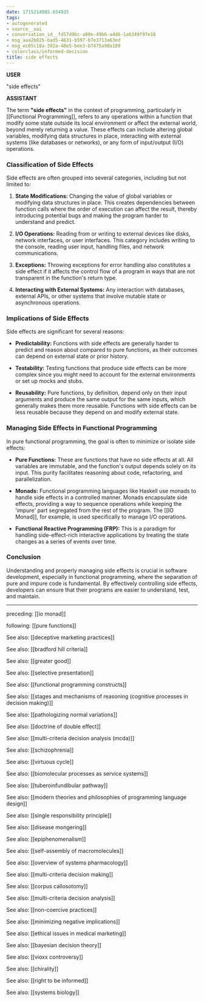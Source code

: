 ```yaml
---
date: 1715214985.654935
tags:
- autogenerated
- source__oai
- conversation_id__fd57d9bc-a00e-49b6-a4d6-1a6349f97e18
- msg_aaa2b825-bad5-4631-b597-b7e3713a63ed
- msg_ec05c18a-392a-40e5-bee3-b7475a98a109
- colorclass/informed-decision
title: side effects
---
```


**USER**

"side effects"


**ASSISTANT**

The term **"side effects"** in the context of programming, particularly in [[Functional Programming]], refers to any operations within a function that modify some state outside its local environment or affect the external world, beyond merely returning a value. These effects can include altering global variables, modifying data structures in place, interacting with external systems (like databases or networks), or any form of input/output (I/O) operations.

### Classification of Side Effects

Side effects are often grouped into several categories, including but not limited to:

1. **State Modifications:** Changing the value of global variables or modifying data structures in place. This creates dependencies between function calls where the order of execution can affect the result, thereby introducing potential bugs and making the program harder to understand and predict.

2. **I/O Operations:** Reading from or writing to external devices like disks, network interfaces, or user interfaces. This category includes writing to the console, reading user input, handling files, and network communications.

3. **Exceptions:** Throwing exceptions for error handling also constitutes a side effect if it affects the control flow of a program in ways that are not transparent in the function's return type.

4. **Interacting with External Systems:** Any interaction with databases, external APIs, or other systems that involve mutable state or asynchronous operations.

### Implications of Side Effects

Side effects are significant for several reasons:

- **Predictability:** Functions with side effects are generally harder to predict and reason about compared to pure functions, as their outcomes can depend on external state or prior history.

- **Testability:** Testing functions that produce side effects can be more complex since you might need to account for the external environments or set up mocks and stubs.

- **Reusability:** Pure functions, by definition, depend only on their input arguments and produce the same output for the same inputs, which generally makes them more reusable. Functions with side effects can be less reusable because they depend on and modify external state.

### Managing Side Effects in Functional Programming

In pure functional programming, the goal is often to minimize or isolate side effects:

- **Pure Functions:** These are functions that have no side effects at all. All variables are immutable, and the function's output depends solely on its input. This purity facilitates reasoning about code, refactoring, and parallelization.

- **Monads:** Functional programming languages like Haskell use monads to handle side effects in a controlled manner. Monads encapsulate side effects, providing a way to sequence operations while keeping the 'impure' part segregated from the rest of the program. The [[IO Monad]], for example, is used specifically to manage I/O operations.

- **Functional Reactive Programming (FRP):** This is a paradigm for handling side-effect-rich interactive applications by treating the state changes as a series of events over time.

### Conclusion

Understanding and properly managing side effects is crucial in software development, especially in functional programming, where the separation of pure and impure code is fundamental. By effectively controlling side effects, developers can ensure that their programs are easier to understand, test, and maintain.


---

preceding: [[io monad]]  


following: [[pure functions]]

See also: [[deceptive marketing practices]]


See also: [[bradford hill criteria]]


See also: [[greater good]]


See also: [[selective presentation]]


See also: [[functional programming constructs]]


See also: [[stages and mechanisms of reasoning (cognitive processes in decision making)]]


See also: [[pathologizing normal variations]]


See also: [[doctrine of double effect]]


See also: [[multi-criteria decision analysis (mcda)]]


See also: [[schizophrenia]]


See also: [[virtuous cycle]]


See also: [[biomolecular processes as service systems]]


See also: [[tuberoinfundibular pathway]]


See also: [[modern theories and philosophies of programming language design]]


See also: [[single responsibility principle]]


See also: [[disease mongering]]


See also: [[epiphenomenalism]]


See also: [[self-assembly of macromolecules]]


See also: [[overview of systems pharmacology]]


See also: [[multi-criteria decision making]]


See also: [[corpus callosotomy]]


See also: [[multi-criteria decision analysis]]


See also: [[non-coercive practices]]


See also: [[minimizing negative implications]]


See also: [[ethical issues in medical marketing]]


See also: [[bayesian decision theory]]


See also: [[vioxx controversy]]


See also: [[chirality]]


See also: [[right to be informed]]


See also: [[systems biology]]